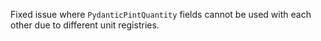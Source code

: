 Fixed issue where `PydanticPintQuantity` fields cannot be used with each other due to different unit registries.

